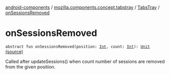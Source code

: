 [android-components](../../index.md) / [mozilla.components.concept.tabstray](../index.md) / [TabsTray](index.md) / [onSessionsRemoved](./on-sessions-removed.md)

# onSessionsRemoved

`abstract fun onSessionsRemoved(position: `[`Int`](https://kotlinlang.org/api/latest/jvm/stdlib/kotlin/-int/index.html)`, count: `[`Int`](https://kotlinlang.org/api/latest/jvm/stdlib/kotlin/-int/index.html)`): `[`Unit`](https://kotlinlang.org/api/latest/jvm/stdlib/kotlin/-unit/index.html) [(source)](https://github.com/mozilla-mobile/android-components/blob/master/components/concept/tabstray/src/main/java/mozilla/components/concept/tabstray/TabsTray.kt#L62)

Called after updateSessions() when count number of sessions are removed from
the given position.

